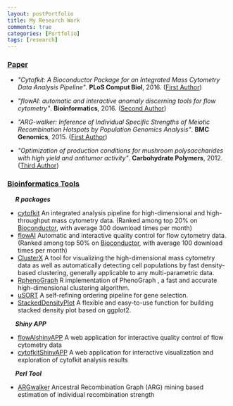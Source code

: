 ```yaml
---
layout: postPortfolio
title: My Research Work
comments: true
categories: [Portfolio]
tags: [research]
---  
```


### <u>Paper</u>

- *"Cytofkit: A Bioconductor Package for an Integrated Mass Cytometry Data Analysis Pipeline"*. **PLoS Comput Biol**, 2016. ([First Author](http://journals.plos.org/ploscompbiol/article?id=info:doi/10.1371/journal.pcbi.1005112))

- *"flowAI: automatic and interactive anomaly discerning tools for flow cytometry"*. **Bioinformatics**, 2016. ([Second Author](http://bioinformatics.oxfordjournals.org/content/early/2016/05/06/bioinformatics.btw191))

- *"ARG-walker: Inference of Individual Specific Strengths of Meiotic Recombination Hotspots by Population Genomics Analysis"*. **BMC Genomics**, 2015. ([First Author](http://bmcgenomics.biomedcentral.com/articles/10.1186/1471-2164-16-S12-S1))

- *"Optimization of production conditions for mushroom polysaccharides with high yield and antitumor activity"*. **Carbohydrate Polymers**, 2012. ([Third Author](https://www.researchgate.net/publication/256975016_Optimization_of_production_conditions_for_mushroom_polysaccharides_with_high_yield_and_antitumor_activity))


### <u>Bioinformatics Tools</u>

&emsp; ***R packages*** 

- [cytofkit](http://watson.nci.nih.gov/bioc_mirror/packages/cytofkit/) An integrated analysis pipeline for high-dimensional and high-throughput mass cytometry data. (Ranked among top 20% on [Bioconductor](http://bioconductor.org/packages/stats/bioc/cytofkit/), with average 300 download times per month)
- [flowAI](https://bioconductor.org/packages/flowAI/) Automatic and interactive quality control for flow cytometry data. (Ranked among top 50% on [Bioconductor](http://bioconductor.org/packages/stats/bioc/flowAI/), with average 100 download times per month)
- [ClusterX](https://github.com/JinmiaoChenLab/ClusterX) A tool for visualizing the high-dimensional mass cytometry data as well as automatically detecting cell populations by fast density-based clustering, generally applicable to any multi-parametric data.
- [RphenoGraph](https://github.com/JinmiaoChenLab/Rphenograph) R implementation of PhenoGraph , a fast and accurate high-dimensional clustering algorithm.
- [uSORT](https://github.com/JinmiaoChenLab/uSORT) A self-refining ordering pipeline for gene selection.
- [StackedDensityPlot](https://github.com/haoeric/StackedDensityPlot) A flexible and easy-to-use function for building stacked density plot based on ggplot2.

&emsp; ***Shiny APP*** 

- [flowAIshinyAPP](https://chenhao.shinyapps.io/flowAIshinyAPP/) A web application for interactive quality control of flow cytometry data
- [cytofkitShinyAPP](https://chenhao.shinyapps.io/cytofkitShinyAPP/) A web application for interactive visualization and exploration of cytofkit analysis results

&emsp; ***Perl Tool*** 

- [ARGwalker](https://github.com/haoeric/ARGwalker) Ancestral Recombination Graph (ARG) mining based estimation of individual recombination strength
   


